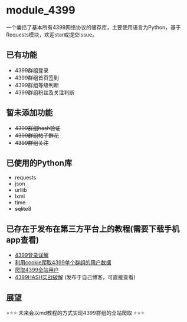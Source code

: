 # module_4399一个囊括了基本所有4399网络协议的储存库，主要使用语言为Python，基于Requests模块，欢迎star或提交issue。<br>## **已有功能**- 4399群组登录- 4399群组首页签到- 4399群组等级判断- 4399群组粉丝及关注判断<br>## **暂未添加功能**- ~~4399群组hash验证~~- ~~4399群组帖子鲜花~~- ~~4399群组关注~~<br>## **已使用的Python库**- requests- json- urllib- lxml- time- ~~sqlite3~~<br>## **已存在于发布在第三方平台上的教程**(需要下载手机app查看)- [4399登录详解](https://www.coolapk.com/feed/13068295?shareKey=YWFjNWViNjYxYTRhNWQ5NTYxNmE~&shareUid=1256119&shareFrom=com.coolapk.market_9.5)- [利用cookie爬取4399单个群组的用户数据](https://www.coolapk.com/feed/13102437?shareKey=MzA5Y2ZmNmI3YTc5NWQ5NTY2MmY~&shareUid=1256119&shareFrom=com.coolapk.market_9.5)- [爬取4399全站用户](https://www.coolapk.com/feed/13180495?shareKey=ZGFmODg4ZWIwM2E5NWQ5NTY2NzQ~&shareUid=1256119&shareFrom=com.coolapk.market_9.5)- [4399HASH实战破解](http://blog.6yfz.cn/2019/08/28/%E5%AE%9E%E6%88%984399%E7%A0%B4%E8%A7%A3HASH%E9%AA%8C%E8%AF%81/)   (发布于自己博客，可直接查看)<br>## **展望**⭐⭐⭐未来会以md教程的方式实现4399群组的全站爬取⭐⭐⭐